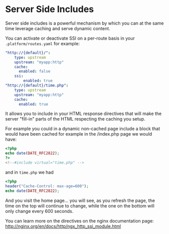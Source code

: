 # Server Side Includes
Server side includes is a powerful mechanism by which you can at the same time
leverage caching and serve dynamic content.

You can activate or deactivate SSI on a per-route basis in your
`.platform/routes.yaml` for example:

```yaml
"http://{default}/":
    type: upstream
    upstream: "myapp:http"
    cache:
      enabled: false
    ssi:
        enabled: true
"http://{default}/time.php":
    type: upstream
    upstream: "myapp:http"
    cache:
      enabled: true
```

It allows you to include in your HTML response directives that will make the
server "fill-in" parts of the HTML respecting the caching you setup.

For example you could in a dynamic non-cached page include a block that would
have been cached for example in the /index.php page we would have:

```php
<?php
echo date(DATE_RFC2822);
?>
<!--#include virtual="time.php" -->
```

and in `time.php` we had

```php
<?php
header("Cache-Control: max-age=600");
echo date(DATE_RFC2822);
```

And you visit the home page... you will see, as you refresh the page, the time
on the top will continue to change, while the one on the bottom will only change
every 600 seconds.

You can learn more on the directives on the nginx documentation page:
http://nginx.org/en/docs/http/ngx_http_ssi_module.html
